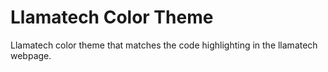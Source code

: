 # Llamatech Color Theme
Llamatech color theme that matches the code highlighting in the llamatech webpage.
